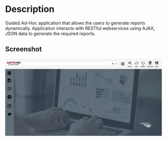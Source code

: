 
# Description

Guided Ad-Hoc application that allows the users to generate reports dynamically. Application interacts with RESTful webservices using AJAX, JSON data to generate the required reports. 

## Screenshot

![screenshot_1](https://github.com/sreegodavarthi/Guided-AdHOC/blob/master/Self%20Service%20Guided%20Ad-HOC.png)

